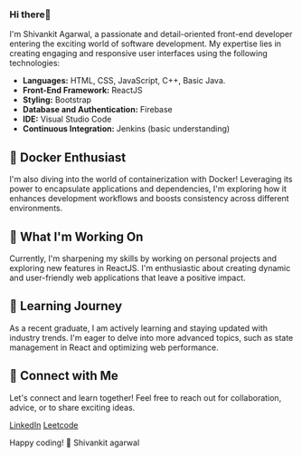 ### Hi there👋


I'm Shivankit Agarwal, a passionate and detail-oriented front-end developer entering the exciting world of software development. My expertise lies in creating engaging and responsive user interfaces using the following technologies:

- **Languages:** HTML, CSS, JavaScript, C++, Basic Java.
- **Front-End Framework:** ReactJS
- **Styling:** Bootstrap
- **Database and Authentication:** Firebase
- **IDE:** Visual Studio Code
- **Continuous Integration:** Jenkins (basic understanding)

## 🐳 Docker Enthusiast

I'm also diving into the world of containerization with Docker! Leveraging its power to encapsulate applications and dependencies, I'm exploring how it enhances development workflows and boosts consistency across different environments.


## 🚀 What I'm Working On

Currently, I'm sharpening my skills by working on personal projects and exploring new features in ReactJS. I'm enthusiastic about creating dynamic and user-friendly web applications that leave a positive impact.

## 🌱 Learning Journey

As a recent graduate, I am actively learning and staying updated with industry trends. I'm eager to delve into more advanced topics, such as state management in React and optimizing web performance.

## 🔗 Connect with Me

Let's connect and learn together! Feel free to reach out for collaboration, advice, or to share exciting ideas.

[LinkedIn](https://www.linkedin.com/in/shivankit-agarwal)
[Leetcode](https://leetcode.com/_SHIV_ANKIT_/)


Happy coding! 🚀
Shivankit agarwal

